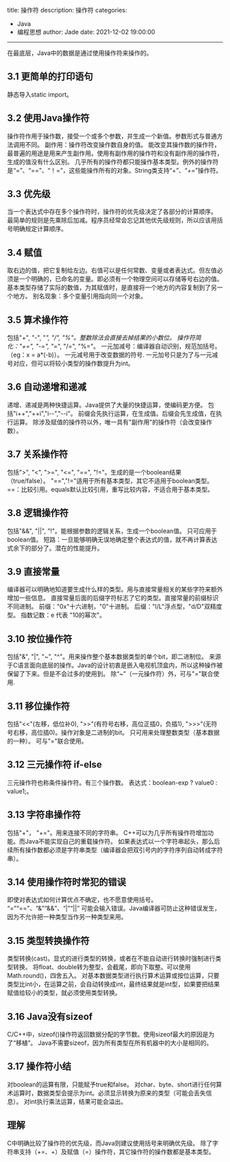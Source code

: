 title: 操作符
description: 操作符
categories: 
  - Java
  - 编程思想
author: Jade
date: 2021-12-02 19:00:00
---

在最底层，Java中的数据是通过使用操作符来操作的。
## 3.1 更简单的打印语句
静态导入static import。

## 3.2 使用Java操作符
操作符作用于操作数，接受一个或多个参数，并生成一个新值。参数形式与普通方法调用不同。
副作用：操作符改变操作数自身的值。
能改变其操作数的操作符，最普遍的用途是用来产生副作用。使用有副作用的操作符和没有副作用的操作符，生成的值没有什么区别。
几乎所有的操作符都只能操作基本类型。例外的操作符是“=”、“==”、“！=”，这些能操作所有的对象。String类支持“+”、“+=”操作符。

## 3.3 优先级
当一个表达式中存在多个操作符时，操作符的优先级决定了各部分的计算顺序。 
最简单的规则是先乘除后加减。程序员经常会忘记其他优先级规则，所以应该用括号明确规定计算顺序。

## 3.4 赋值
取右边的值，把它复制给左边。右值可以是任何常数、变量或者表达式。但左值必须是一个明确的，已命名的变量。即必须有一个物理空间可以存储等号右边的值。
基本类型存储了实际的数值，为其赋值时，是直接将一个地方的内容复制到了另一个地方。
别名现象：多个变量引用指向同一个对象。

## 3.5 算术操作符
包括"+", "-", "*", "/", "%"。整数除法会直接去掉结果的小数位。
操作符简化："+=", "-=", "*=", "/=", "%="。
一元加减号：编译器自动识别，规范加括号。（eg：x = a*(-b)）。
一元减号用于改变数据的符号. 一元加号只是为了与一元减号对应，但可以将较小类型的操作数提升为int。

## 3.6 自动递增和递减
递增、递减是两种快捷运算。Java提供了大量的快捷运算，使编码更方便。
包括"i++","++i","i--","--i"。
前缀会先执行运算，在生成值。后缀会先生成值，在执行运算。
除涉及赋值的操作符以外，唯一具有"副作用"的操作符（会改变操作数）。

## 3.7 关系操作符
包括">", "<", ">=", "<=", "==", "!="。生成的是一个boolean结果（true/false）。
"==","!="适用于所有基本类型，其它不适用于boolean类型。
==：比较引用。equals默认比较引用，重写比较内容，不适合用于基本类型。

## 3.8 逻辑操作符
包括"&&", "||", "!"。能根据参数的逻辑关系，生成一个boolean值。
只可应用于boolean值。
短路：一旦能够明确无误地确定整个表达式的值，就不再计算表达式余下的部分了。潜在的性能提升。

## 3.9 直接常量
编译器可以明确地知道要生成什么样的类型。用与直接常量相关的某些字符来额外增加一些信息。
直接常量后面的后缀字符标志了它的类型。直接常量的前缀标识不同进制。
前缀："0x"十六进制，"0"十进制。
后缀："l/L"浮点型，"d/D"双精度型。
指数记数：e 代表 "10的幂次"。

## 3.10 按位操作符
包括"&", "|", "\~", "^"。用来操作整个基本数据类型的单个bit，即二进制位。
来源于C语言面向底层的操作。Java的设计初衷是嵌入电视机顶盒内，所以这种操作被保留了下来。但是不会过多的使用到。
除“~”（一元操作符）外，可与"="联合使用.

## 3.11 移位操作符
包括"<<"(左移，低位补0), ">>"(有符号右移，高位正插0，负插1), ">>>"(无符号右移，高位插0)。操作对象是二进制的bit。
只可用来处理整数类型（基本数据的一种）。
可与"="联合使用。

## 3.12 三元操作符 if-else
三元操作符也称条件操作符。有三个操作数。
表达式：boolean-exp ? value0 : value1;。

## 3.13 字符串操作符
包括"+"， "+="。用来连接不同的字符串。
C++可以为几乎所有操作符增加功能。而Java不能实现自己的重载操作符。
如果表达式以一个字符串起头，那么后续所有操作数都必须是字符串类型（编译器会把双引号内的字符序列自动转成字符串）。

## 3.14 使用操作符时常犯的错误
即使对表达式如何计算优点不确定，也不愿意使用括号。
“=”“==”、“&”“&&”、“|”“||” 可能会输入错误。Java编译器可防止这种错误发生，因为不允许把一种类型当作另一种类型来用。

## 3.15 类型转换操作符
类型转换(cast)。显式的进行类型的转换，或者在不能自动进行转换时强制进行类型转换。
将float、double转为整型，会截尾，即向下取整。可以使用Math.round()，四舍五入。
对基本数据类型进行执行算术运算或按位运算，只要类型比int小，在运算之前，会自动转换成int，最终结果就是int型，如果要把结果赋值给较小的类型，就必须使用类型转换。

## 3.16 Java没有sizeof
C/C++中，sizeof()操作符返回数据分配的字节数。使用sizeof最大的原因是为了“移植”。
Java不需要sizeof，因为所有类型在所有机器中的大小是相同的。

## 3.17 操作符小结
对boolean的运算有限，只能赋予true和false。
对char、byte、short进行任何算术运算时，数据类型会提示为int。必须显示转换为原来的类型（可能会丢失信息）。
对int执行乘法运算，结果可能会溢出。

## 理解
C中明确比较了操作符的优先级，而Java则建议使用括号来明确优先级。
除了字符串支持（+=、+）及赋值（=）操作符，其它操作符的操作数都是基本类型。
